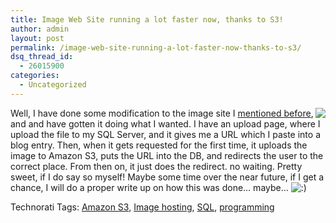 ```yaml
---
title: Image Web Site running a lot faster now, thanks to S3!
author: admin
layout: post
permalink: /image-web-site-running-a-lot-faster-now-thanks-to-s3/
dsq_thread_id:
  - 26015900
categories:
  - Uncategorized
---
```

[<img src="http://images.lotas-smartman.net/image.ashx?id=29d68d25-74d7-44bc-a53a-5f1696a5c401" align="right" />][1] Well, I have done some modification to the image site I [mentioned before][2], and and have gotten it doing what I wanted. I have an upload page, where I upload the file to my SQL Server, and it gives me a URL which I paste into a blog entry. Then, when it gets requested for the first time, it uploads the image to Amazon S3, puts the URL into the DB, and redirects the user to the correct place. From then on, it just does the redirect. no waiting. Pretty sweet, if I do say so myself! Maybe some time over the near future, if I get a chance, I will do a proper write up on how this was done&#8230; maybe&#8230; <img src="http://blog.lotas-smartman.net/wp-includes/images/smilies/icon_smile.gif" alt=":)" class="wp-smiley" />

<div class="wlWriterSmartContent" id="0767317B-992E-4b12-91E0-4F059A8CECA8:40640fdc-9c8a-4229-b901-ffd72efaecb1" style="padding-right:0px;display:inline;padding-left:0px;padding-bottom:0px;margin:0px;padding-top:0px;">
  Technorati Tags: <a href="http://technorati.com/tags/Amazon%20S3" rel="tag">Amazon S3</a>, <a href="http://technorati.com/tags/Image%20hosting" rel="tag">Image hosting</a>, <a href="http://technorati.com/tags/SQL" rel="tag">SQL</a>, <a href="http://technorati.com/tags/programming" rel="tag">programming</a>
</div></p>

 [1]: http://www.amazon.com/s3
 [2]: http://blog.lotas-smartman.net/archive/2007/06/05/images-on-this-site-to-be-redesigned.aspx